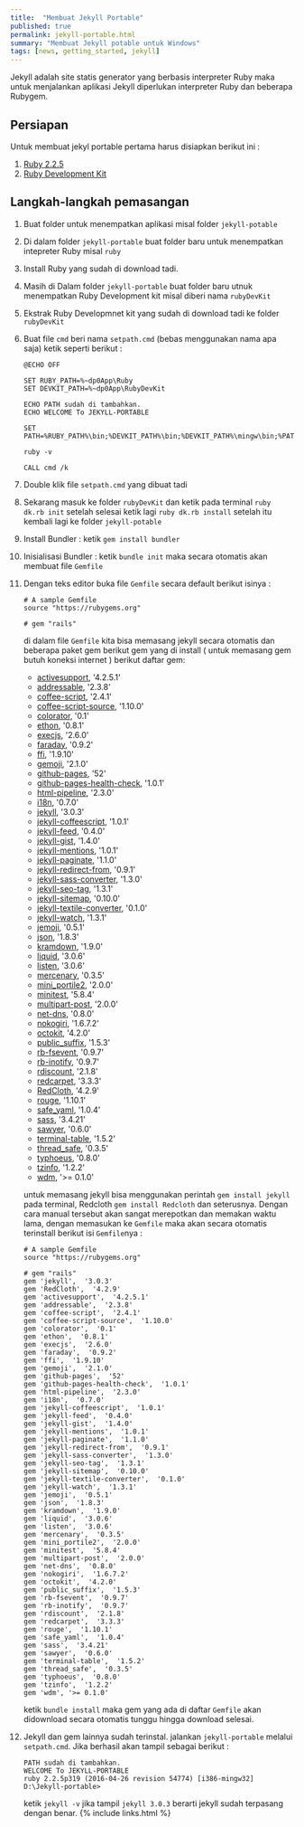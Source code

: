 ```yaml
---
title:  "Membuat Jekyll Portable"
published: true
permalink: jekyll-portable.html
summary: "Membuat Jekyll potable untuk Windows"
tags: [news, getting_started, jekyll]
---
```


Jekyll adalah site statis generator yang berbasis interpreter Ruby maka untuk menjalankan aplikasi Jekyll diperlukan interpreter Ruby dan beberapa Rubygem.

## Persiapan

Untuk membuat jekyl portable pertama harus disiapkan berikut ini :

1. [Ruby 2.2.5](http://rubyinstaller.org/downloads/)
2. [Ruby Development Kit](http://rubyinstaller.org/downloads/)

## Langkah-langkah pemasangan

1. Buat folder untuk menempatkan aplikasi misal folder `jekyll-potable`
2. Di dalam folder `jekyll-portable` buat folder baru untuk menempatkan intepreter Ruby misal `ruby`
3. Install Ruby yang sudah di download tadi.
4. Masih di Dalam folder `jekyll-portable` buat folder baru utnuk menempatkan Ruby Development kit misal diberi nama `rubyDevKit`
5. Ekstrak Ruby Developmnet kit yang sudah di download tadi ke folder `rubyDevKit`
6. Buat file `cmd` beri nama `setpath.cmd` (bebas menggunakan nama apa saja) ketik seperti berikut :

   ```
   @ECHO OFF
   
   SET RUBY_PATH=%~dp0App\Ruby
   SET DEVKIT_PATH=%~dp0App\RubyDevKit
   
   ECHO PATH sudah di tambahkan.
   ECHO WELCOME To JEKYLL-PORTABLE
   
   SET PATH=%RUBY_PATH%\bin;%DEVKIT_PATH%\bin;%DEVKIT_PATH%\mingw\bin;%PATH%;
   
   ruby -v
   
   CALL cmd /k
   ```

7. Double klik file `setpath.cmd` yang dibuat tadi
8. Sekarang masuk ke folder `rubyDevKit` dan ketik pada terminal `ruby dk.rb init` setelah selesai ketik lagi `ruby dk.rb install` setelah itu kembali lagi ke folder `jekyll-potable`
9. Install Bundler : ketik `gem install bundler`
10. Inisialisasi Bundler : ketik `bundle init` maka secara otomatis akan membuat file `Gemfile`
11. Dengan teks editor buka file `Gemfile` secara default berikut isinya :

    ```
    # A sample Gemfile
    source "https://rubygems.org"
    
    # gem "rails"
    ```
    
    di dalam file `Gemfile` kita bisa memasang jekyll secara otomatis dan beberapa paket gem berikut gem yang di install ( untuk memasang gem butuh koneksi internet ) berikut daftar gem:

    * [activesupport](https://rubygems.org/gems/activesupport),  '4.2.5.1'
    * [addressable](https://rubygems.org/gems/addressable),  '2.3.8'
    * [coffee-script](https://rubygems.org/gems/coffee-script),  '2.4.1'
    * [coffee-script-source](https://rubygems.org/gems/coffee-script-source),  '1.10.0'
    * [colorator](https://rubygems.org/gems/colorator),  '0.1'
    * [ethon](https://rubygems.org/gems/ethon),  '0.8.1'
    * [execjs](https://rubygems.org/gems/execjs),  '2.6.0'
    * [faraday](https://rubygems.org/gems/faraday),  '0.9.2'
    * [ffi](https://rubygems.org/gems/ffi),  '1.9.10'
    * [gemoji](https://rubygems.org/gems/gemoji),  '2.1.0'
    * [github-pages](https://rubygems.org/gems/github-pages),  '52'
    * [github-pages-health-check](https://rubygems.org/gems/github-pages-health-check),  '1.0.1'
    * [html-pipeline](https://rubygems.org/gems/html-pipeline),  '2.3.0'
    * [i18n](https://rubygems.org/gems/i18n),  '0.7.0'
    * [jekyll](https://rubygems.org/gems/jekyll),  '3.0.3'
    * [jekyll-coffeescript](https://rubygems.org/gems/jekyll-coffeescript),  '1.0.1'
    * [jekyll-feed](https://rubygems.org/gems/jekyll-feed),  '0.4.0'
    * [jekyll-gist](https://rubygems.org/gems/jekyll-gist),  '1.4.0'
    * [jekyll-mentions](https://rubygems.org/gems/jekyll-mentions),  '1.0.1'
    * [jekyll-paginate](https://rubygems.org/gems/jekyll-paginate),  '1.1.0'
    * [jekyll-redirect-from](https://rubygems.org/gems/jekyll-redirect-from),  '0.9.1'
    * [jekyll-sass-converter](https://rubygems.org/gems/jekyll-sass-converter),  '1.3.0'
    * [jekyll-seo-tag](https://rubygems.org/gems/jekyll-seo-tag),  '1.3.1'
    * [jekyll-sitemap](https://rubygems.org/gems/jekyll-sitemap),  '0.10.0'
    * [jekyll-textile-converter](https://rubygems.org/gems/jekyll-textile-converter),  '0.1.0'
    * [jekyll-watch](https://rubygems.org/gems/jekyll-watch),  '1.3.1'
    * [jemoji](https://rubygems.org/gems/jemoji),  '0.5.1'
    * [json](https://rubygems.org/gems/json),  '1.8.3'
    * [kramdown](https://rubygems.org/gems/kramdown),  '1.9.0'
    * [liquid](https://rubygems.org/gems/liquid),  '3.0.6'
    * [listen](https://rubygems.org/gems/listen),  '3.0.6'
    * [mercenary](https://rubygems.org/gems/mercenary),  '0.3.5'
    * [mini_portile2](https://rubygems.org/gems/mini_portile2),  '2.0.0'
    * [minitest](https://rubygems.org/gems/minitest),  '5.8.4'
    * [multipart-post](https://rubygems.org/gems/multipart-post),  '2.0.0'
    * [net-dns](https://rubygems.org/gems/net-dns),  '0.8.0'
    * [nokogiri](https://rubygems.org/gems/nokogiri),  '1.6.7.2'
    * [octokit](https://rubygems.org/gems/octokit),  '4.2.0'
    * [public_suffix](https://rubygems.org/gems/public_suffix),  '1.5.3'
    * [rb-fsevent](https://rubygems.org/gems/rb-fsevent),  '0.9.7'
    * [rb-inotify](https://rubygems.org/gems/rb-inotify),  '0.9.7'
    * [rdiscount](https://rubygems.org/gems/rdiscount),  '2.1.8'
    * [redcarpet](https://rubygems.org/gems/redcarpet),  '3.3.3'
    * [RedCloth](https://rubygems.org/gems/RedCloth),  '4.2.9'
    * [rouge](https://rubygems.org/gems/rouge),  '1.10.1'
    * [safe_yaml](https://rubygems.org/gems/safe_yaml),  '1.0.4'
    * [sass](https://rubygems.org/gems/sass),  '3.4.21'
    * [sawyer](https://rubygems.org/gems/sawyer),  '0.6.0'
    * [terminal-table](https://rubygems.org/gems/terminal-table),  '1.5.2'
    * [thread_safe](https://rubygems.org/gems/thread_safe),  '0.3.5'
    * [typhoeus](https://rubygems.org/gems/typhoeus),  '0.8.0'
    * [tzinfo](https://rubygems.org/gems/tzinfo),  '1.2.2'
    * [wdm](https://rubygems.org/gems/wdm), '>= 0.1.0'


    untuk memasang jekyll bisa menggunakan perintah `gem install jekyll` pada terminal, Redcloth `gem install Redcloth` dan seterusnya. Dengan cara manual tersebut akan sangat merepotkan dan memakan waktu lama, dengan memasukan ke `Gemfile` maka akan secara otomatis terinstall	berikut isi `Gemfile`nya :

    ```
    # A sample Gemfile
    source "https://rubygems.org"
    
    # gem "rails"
    gem 'jekyll',  '3.0.3'
    gem 'RedCloth',  '4.2.9'
    gem 'activesupport',  '4.2.5.1'
    gem 'addressable',  '2.3.8'
    gem 'coffee-script',  '2.4.1'
    gem 'coffee-script-source',  '1.10.0'
    gem 'colorator',  '0.1'
    gem 'ethon',  '0.8.1'
    gem 'execjs',  '2.6.0'
    gem 'faraday',  '0.9.2'
    gem 'ffi',  '1.9.10'
    gem 'gemoji',  '2.1.0'
    gem 'github-pages',  '52'
    gem 'github-pages-health-check',  '1.0.1'
    gem 'html-pipeline',  '2.3.0'
    gem 'i18n',  '0.7.0'
    gem 'jekyll-coffeescript',  '1.0.1'
    gem 'jekyll-feed',  '0.4.0'
    gem 'jekyll-gist',  '1.4.0'
    gem 'jekyll-mentions',  '1.0.1'
    gem 'jekyll-paginate',  '1.1.0'
    gem 'jekyll-redirect-from',  '0.9.1'
    gem 'jekyll-sass-converter',  '1.3.0'
    gem 'jekyll-seo-tag',  '1.3.1'
    gem 'jekyll-sitemap',  '0.10.0'
    gem 'jekyll-textile-converter',  '0.1.0'
    gem 'jekyll-watch',  '1.3.1'
    gem 'jemoji',  '0.5.1'
    gem 'json',  '1.8.3'
    gem 'kramdown',  '1.9.0'
    gem 'liquid',  '3.0.6'
    gem 'listen',  '3.0.6'
    gem 'mercenary',  '0.3.5'
    gem 'mini_portile2',  '2.0.0'
    gem 'minitest',  '5.8.4'
    gem 'multipart-post',  '2.0.0'
    gem 'net-dns',  '0.8.0'
    gem 'nokogiri',  '1.6.7.2'
    gem 'octokit',  '4.2.0'
    gem 'public_suffix',  '1.5.3'
    gem 'rb-fsevent',  '0.9.7'
    gem 'rb-inotify',  '0.9.7'
    gem 'rdiscount',  '2.1.8'
    gem 'redcarpet',  '3.3.3'
    gem 'rouge',  '1.10.1'
    gem 'safe_yaml',  '1.0.4'
    gem 'sass',  '3.4.21'
    gem 'sawyer',  '0.6.0'
    gem 'terminal-table',  '1.5.2'
    gem 'thread_safe',  '0.3.5'
    gem 'typhoeus',  '0.8.0'
    gem 'tzinfo',  '1.2.2'
    gem 'wdm', '>= 0.1.0'
    ```
    
    ketik `bundle install` maka gem yang ada di daftar `Gemfile` akan didownload secara otomatis tunggu hingga download selesai.

12. Jekyll dan gem lainnya sudah terinstal. jalankan `jekyll-portable` melalui `setpath.cmd`. Jika berhasil akan tampil sebagai berikut :

    ```
	PATH sudah di tambahkan.
    WELCOME To JEKYLL-PORTABLE
    ruby 2.2.5p319 (2016-04-26 revision 54774) [i386-mingw32]
    D:\Jekyll-portable>
	```

	ketik `jekyll -v` jika tampil `jekyll 3.0.3` berarti jekyll sudah terpasang dengan benar.
{% include links.html %}
